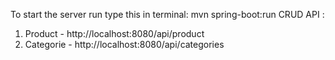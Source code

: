 To start the server run type this in terminal:
mvn spring-boot:run
CRUD API :
1. Product - http://localhost:8080/api/product
2. Categorie - http://localhost:8080/api/categories
